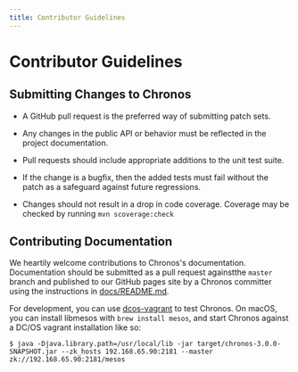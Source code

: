 ```yaml
---
title: Contributor Guidelines
---
```



# Contributor Guidelines

## Submitting Changes to Chronos

- A GitHub pull request is the preferred way of submitting patch sets.

- Any changes in the public API or behavior must be reflected in the project
  documentation.

- Pull requests should include appropriate additions to the unit test suite.

- If the change is a bugfix, then the added tests must fail without the patch
  as a safeguard against future regressions.

- Changes should not result in a drop in code coverage.  Coverage may be
  checked by running `mvn scoverage:check`

## Contributing Documentation

We heartily welcome contributions to Chronos's documentation. Documentation should be submitted as a pull request againstthe `master` branch and published to our GitHub pages site by a Chronos committer using the instructions in [docs/README.md](https://github.com/mesos/chronos/tree/master/docs).

For development, you can use [dcos-vagrant](https://github.com/dcos/dcos-vagrant) to test Chronos. On macOS, you can install libmesos with `brew install mesos`, and start Chronos against a DC/OS vagrant installation like so:

    $ java -Djava.library.path=/usr/local/lib -jar target/chronos-3.0.0-SNAPSHOT.jar --zk_hosts 192.168.65.90:2181 --master zk://192.168.65.90:2181/mesos
